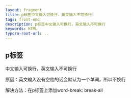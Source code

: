 ```yaml
---
layout: fragment
title: p标签中文输入可换行，英文输入不可换行
tags: front-end
description: p标签中文输入可换行，英文输入不可换行
keywords: HTML
typora-root-url: ..
---
```


## p标签

中文输入可换行，英文输入不可换行

原因：英文输入没有空格的话会默认为一个单词，所以不换行

解决方法：在p标签上添加word-break: break-all
<!--stackedit_data:
eyJoaXN0b3J5IjpbNjY2OTI0NjQyXX0=
-->